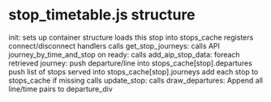 stop_timetable.js structure
===========================

init:
    sets up container structure
    loads this stop into stops_cache
    registers connect/disconnect handlers
    calls get_stop_journeys:
        calls API journey_by_time_and_stop
        on ready:
            calls add_aip_stop_data:
                foreach retrieved journey:
                    push departure/line into stops_cache[stop].departures
                    push list of stops served into stops_cache[stop].journeys
                    add each stop to stops_cache if missing
            calls update_stop:
                calls draw_departures:
                    Append all line/time pairs to departure_div
